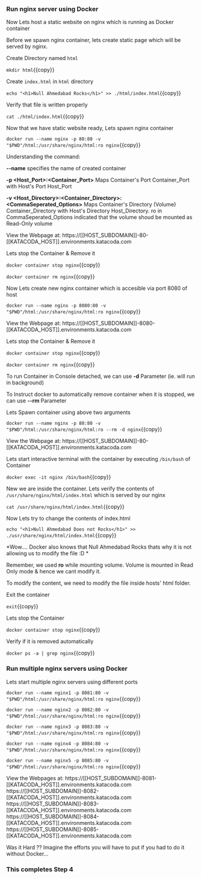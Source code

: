 ### Run nginx server using Docker

Now Lets host a static website on nginx which is running as Docker container

Before we spawn nginx container, lets create static page which will be served by nginx.

Create Directory named `html`

`mkdir html`{{copy}}

Create `index.html` in `html` directory

`echo "<h1>Null Ahmedabad Rocks</h1>" >> ./html/index.html`{{copy}}

Verify that file is written properly

`cat ./html/index.html`{{copy}}

Now that we have static website ready, Lets spawn nginx container

`docker run --name nginx -p 80:80 -v "$PWD"/html:/usr/share/nginx/html:ro nginx`{{copy}}

Understanding the command:

**--name** specifies the name of created container

**-p <Host_Port>:<Container_Port>** Maps Container's Port Container_Port with Host's Port Host_Port

**-v <Host_Directory>:<Container_Directory>:<CommaSeperated_Options>** Maps Container's Directory (Volume) Container_Directory with Host's Directory Host_Directory. ro in CommaSeperated_Options indicated that the volume shoud be mounted as Read-Only volume


View the Webpage at: 
https://[[HOST_SUBDOMAIN]]-80-[[KATACODA_HOST]].environments.katacoda.com

Lets stop the Container & Remove it

`docker container stop nginx`{{copy}}

`docker container rm nginx`{{copy}}

Now Lets create new nginx container which is accesible via port 8080 of host

`docker run --name nginx -p 8080:80 -v "$PWD"/html:/usr/share/nginx/html:ro nginx`{{copy}}

View the Webpage at: 
https://[[HOST_SUBDOMAIN]]-8080-[[KATACODA_HOST]].environments.katacoda.com

Lets stop the Container & Remove it

`docker container stop nginx`{{copy}}

`docker container rm nginx`{{copy}}

To run Container in Console detached, we can use **-d** Parameter (ie. will run in background)

To Instruct docker to automatically remove container when it is stopped, we can use **--rm** Parameter

Lets Spawn container using above two arguments

`docker run --name nginx -p 80:80 -v "$PWD"/html:/usr/share/nginx/html:ro --rm -d nginx`{{copy}}

View the Webpage at: 
https://[[HOST_SUBDOMAIN]]-80-[[KATACODA_HOST]].environments.katacoda.com

Lets start interactive terminal with the container by executing `/bin/bash` of Container

`docker exec -it nginx /bin/bash`{{copy}}

New we are inside the container. Lets verify the contents of `/usr/share/nginx/html/index.html` which is served by our nginx

`cat /usr/share/nginx/html/index.html`{{copy}}

Now Lets try to change the contents of index.html

`echo "<h1>Null Ahmedabad Does not Rocks</h1>" >> ./usr/share/nginx/html/index.html`{{copy}}

*Wow.... Docker also knows that Null Ahmedabad Rocks thats why it is not allowing us to modify the file :D *

Remember, we used **ro** while mounting volume. Volume is mounted in Read Only mode & hence we cant modify it.

To modify the content, we need to modify the file inside hosts' html folder. 

Exit the container

`exit`{{copy}}

Lets stop the Container

`docker container stop nginx`{{copy}}

Verify if it is removed automatically

`docker ps -a | grep nginx`{{copy}}

### Run multiple nginx servers using Docker

Lets start multiple nginx servers using different ports

`docker run --name nginx1 -p 8081:80 -v "$PWD"/html:/usr/share/nginx/html:ro nginx`{{copy}}

`docker run --name nginx2 -p 8082:80 -v "$PWD"/html:/usr/share/nginx/html:ro nginx`{{copy}}

`docker run --name nginx3 -p 8083:80 -v "$PWD"/html:/usr/share/nginx/html:ro nginx`{{copy}}

`docker run --name nginx4 -p 8084:80 -v "$PWD"/html:/usr/share/nginx/html:ro nginx`{{copy}}

`docker run --name nginx5 -p 8085:80 -v "$PWD"/html:/usr/share/nginx/html:ro nginx`{{copy}}

View the Webpages at: 
https://[[HOST_SUBDOMAIN]]-8081-[[KATACODA_HOST]].environments.katacoda.com
https://[[HOST_SUBDOMAIN]]-8082-[[KATACODA_HOST]].environments.katacoda.com
https://[[HOST_SUBDOMAIN]]-8083-[[KATACODA_HOST]].environments.katacoda.com
https://[[HOST_SUBDOMAIN]]-8084-[[KATACODA_HOST]].environments.katacoda.com
https://[[HOST_SUBDOMAIN]]-8085-[[KATACODA_HOST]].environments.katacoda.com

Was it Hard ?? Imagine the efforts you will have to put if you had to do it without Docker...

### This completes Step 4


